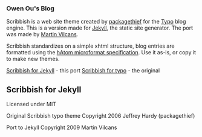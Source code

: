 ### Owen Ou's Blog

Scribbish is a web site theme created by [packagethief][1] for the [Typo][2] blog engine.
This is a version made for [Jekyll][3], the static site generator. The port was made by [Martin Vilcans][4].

Scribbish standardizes on a simple xhtml structure, blog entries are formatted using the [hAtom microformat specification][5].
Use it as-is, or copy it to make new themes.

[Scribbish for Jekyll][6] - this port
[Scribbish for typo][7] - the original

[1]: http://quotedprintable.com/
[2]: http://wiki.github.com/fdv/typo/
[3]: http://github.com/mojombo/jekyll/
[4]: http://www.librador.com/
[5]: http://microformats.org/wiki/hatom
[6]: http://github.com/vilcans/scribbish-jekyll/
[7]: http://quotedprintable.com/pages/scribbish

Scribbish for Jekyll
---
Licensed under MIT

Original Scribbish typo theme Copyright 2006 Jeffrey Hardy (packagethief)

Port to Jekyll Copyright 2009 Martin Vilcans
